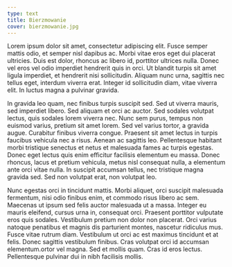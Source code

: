 ```yaml
---
type: text
title: Bierzmowanie
cover: bierzmowanie.jpg
---
```


Lorem ipsum dolor sit amet, consectetur adipiscing elit. Fusce semper mattis odio, et semper nisl dapibus ac. Morbi vitae eros eget dui placerat ultricies. Duis est dolor, rhoncus ac libero id, porttitor ultrices nulla. Donec vel eros vel odio imperdiet hendrerit quis in orci. Ut blandit turpis sit amet ligula imperdiet, et hendrerit nisi sollicitudin. Aliquam nunc urna, sagittis nec tellus eget, interdum viverra erat. Integer id sollicitudin diam, vitae viverra elit. In luctus magna a pulvinar gravida.

In gravida leo quam, nec finibus turpis suscipit sed. Sed ut viverra mauris, sed imperdiet libero. Sed aliquam et orci ac auctor. Sed sodales volutpat lectus, quis sodales lorem viverra nec. Nunc sem purus, tempus non euismod varius, pretium sit amet lorem. Sed vel varius tortor, a gravida augue. Curabitur finibus viverra congue. Praesent sit amet lectus in turpis faucibus vehicula nec a risus. Aenean ac sagittis leo. Pellentesque habitant morbi tristique senectus et netus et malesuada fames ac turpis egestas. Donec eget lectus quis enim efficitur facilisis elementum eu massa. Donec rhoncus, lacus et pretium vehicula, metus nisl consequat nulla, a elementum ante orci vitae nulla. In suscipit accumsan tellus, nec tristique magna gravida sed. Sed non volutpat erat, non volutpat leo.

Nunc egestas orci in tincidunt mattis. Morbi aliquet, orci suscipit malesuada fermentum, nisi odio finibus enim, et commodo risus libero ac sem. Maecenas ut ipsum sed felis auctor malesuada ut a massa. Integer eu mauris eleifend, cursus urna in, consequat orci. Praesent porttitor vulputate eros quis sodales. Vestibulum pretium non dolor non placerat. Orci varius natoque penatibus et magnis dis parturient montes, nascetur ridiculus mus. Fusce vitae rutrum diam. Vestibulum ut orci ac est maximus tincidunt et at felis. Donec sagittis vestibulum finibus. Cras volutpat orci id accumsan elementum.ortor vel magna. Sed et mollis quam. Cras id eros lectus. Pellentesque pulvinar dui in nibh facilisis mollis.
